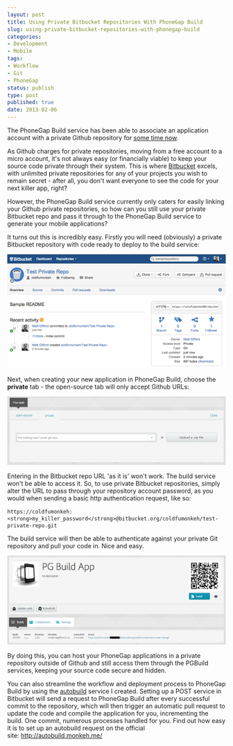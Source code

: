```yaml
---
layout: post
title: Using Private Bitbucket Repositories With PhoneGap Build
slug: using-private-bitbucket-repositories-with-phonegap-build
categories:
- Development
- Mobile
tags:
- Workflow
- Git
- PhoneGap
status: publish
type: post
published: true
date: 2013-02-06
---
```

<p>The PhoneGap Build service has been able to associate an application account with a private Github repository for <a title="PhoneGap Blog: Building from your Private Github Repositories" href="https://build.phonegap.com/blog/building-from-your-private-github-repositories" target="_blank">some time now</a>.</p>
<p>As Github charges for private repositories, moving from a free account to a micro account, it's not always easy (or financially viable) to keep your source code private through their system. This is where <a title="Bitbucket.org" href="https://bitbucket.org/" target="_blank">Bitbucket</a> excels, with unlimited private repositories for any of your projects you wish to remain secret - after all, you don't want everyone to see the code for your next killer app, right?</p>
<p>However, the PhoneGap Build service currently only caters for easily linking your Github private repositories, so how can you still use your private Bitbucket repo and pass it through to the PhoneGap Build service to generate your mobile applications?</p>
<p>It turns out this is incredibly easy. Firstly you will need (obviously) a private Bitbucket repository with code ready to deploy to the build service:</p>
<p><img alt="Private Bitbucket repository" src="/assets/uploads/2013/02/bitbucket_private_repo.png" /></p>
<p>Next, when creating your new application in PhoneGap Build, choose the <strong>private</strong> tab - the open-source tab will only accept Github URLs:</p>
<p><img alt="PhoneGap Build Private Repository" src="/assets/uploads/2013/02/pgbuild_private_app.png" /></p>
<p>Entering in the Bitbucket repo URL 'as it is' won't work. The build service won't be able to access it. So, to use private Bitbucket repositories, simply alter the URL to pass through your repository account password, as you would when sending a basic http authentication request, like so:</p>

```
https://coldfumonkeh:<strong>my_killer_password</strong>@bitbucket.org/coldfumonkeh/test-private-repo.git
```

<p>The build service will then be able to authenticate against your private Git repository and pull your code in. Nice and easy.</p>
<p><img alt="Private PhoneGap Build App" src="/assets/uploads/2013/02/private_app_created.png" /></p>
<p>By doing this, you can host your PhoneGap applications in a private repository outside of Github and still access them through the PGBuild services, keeping your source code secure and hidden.</p>
<p>You can also streamline the workflow and deployment process to PhoneGap Build by using the <a title="Autobuild your PhoneGap applications from a Git commit" href="http://autobuild.monkeh.me/" target="_blank">autobuild</a> service I created. Setting up a POST service in Bitbucket will send a request to PhoneGap Build after every successful commit to the repository, which will then trigger an automatic pull request to update the code and compile the application for you, incrementing the build. One commit, numerous processes handled for you. Find out how easy it is to set up an autobuild request on the official site: <a title="Autobuild your PhoneGap applications from a Git commit" href="http://autobuild.monkeh.me/" target="_blank">http://autobuild.monkeh.me/</a></p>
